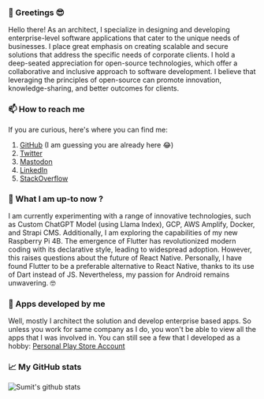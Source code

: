 
### 💬 Greetings 😎
Hello there! As an architect, I specialize in designing and developing enterprise-level software applications that cater to the unique needs of businesses. I place great emphasis on creating scalable and secure solutions that address the specific needs of corporate clients. I hold a deep-seated appreciation for open-source technologies, which offer a collaborative and inclusive approach to software development. I believe that leveraging the principles of open-source can promote innovation, knowledge-sharing, and better outcomes for clients.

### 📫 How to reach me
If you are curious, here's where you can find me:

 1. [GitHub](https://github.com/sumitsahoo) (I am guessing you are already here 😂)
 2. [Twitter](https://twitter.com/sumitsahoo)
 3. <a rel="me" href="https://mastodon.social/@sumitsahoo">Mastodon</a>
 4. [LinkedIn](https://www.linkedin.com/in/sumit-sahoo)
 5. [StackOverflow](https://stackoverflow.com/users/1293601/sumit-sahoo)
 
### 🔭 What I am up-to now ?
I am currently experimenting with a range of innovative technologies, such as Custom ChatGPT Model (using Llama Index), GCP, AWS Amplify, Docker, and Strapi CMS. Additionally, I am exploring the capabilities of my new Raspberry Pi 4B. The emergence of Flutter has revolutionized modern coding with its declarative style, leading to widespread adoption. However, this raises questions about the future of React Native. Personally, I have found Flutter to be a preferable alternative to React Native, thanks to its use of Dart instead of JS. Nevertheless, my passion for Android remains unwavering. 🤓

### 📱 Apps developed by me
Well, mostly I architect the solution and develop enterprise based apps. So unless you work for same company as I do, you won't be able to view all the apps that I was involved in. You can still see a few that I developed as a hobby:  [Personal Play Store Account](https://play.google.com/store/apps/developer?id=Sumit%20Sahoo)

### 📈 My GitHub stats

![Sumit's github stats](https://github-readme-stats.vercel.app/api?username=sumitsahoo&show_icons=true&count_private=true&hide_title=true)

